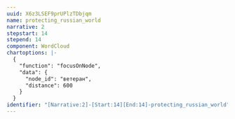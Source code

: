 ```yaml
---
uuid: X6z3LSEF9prUPlzTDbjqm
name: protecting_russian_world
narrative: 2
stepstart: 14
stepend: 14
component: WordCloud
chartoptions: |-
  {
    "function": "focusOnNode",
    "data": {
      "node_id": "ветеран",
      "distance": 600
    }
  }
identifier: "[Narrative:2]-[Start:14][End:14]-protecting_russian_world"
---
```

